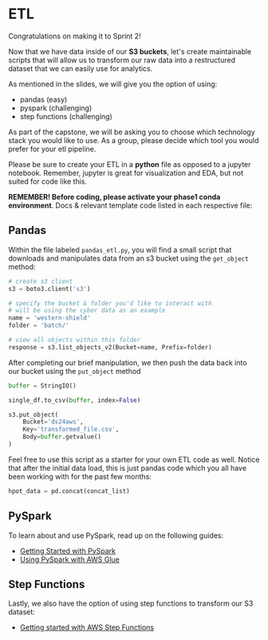 # ETL 

Congratulations on making it to Sprint 2!

Now that we have data inside of our **S3 buckets**, let's create maintainable scripts that will allow us to transform our raw data into a restructured dataset that we can easily use for analytics.

As mentioned in the slides, we will give you the option of using:

* pandas (easy)
* pyspark (challenging)
* step functions (challenging)

As part of the capstone, we will be asking you to choose which technology stack you would like to use. As a group, please decide which tool you would prefer for your etl pipeline.

Please be sure to create your ETL in a **python** file as opposed to a jupyter notebook. Remember, jupyter is great for visualization and EDA, but not suited for code like this. 

**REMEMBER! Before coding, please activate your phase1 conda environment**. Docs & relevant template code listed in each respective file:

## Pandas

Within the file labeled `pandas_etl.py`, you will find a small script that downloads and manipulates data from an s3 bucket using the `get_object` method:

```python
# create s3 client
s3 = boto3.client('s3')

# specify the bucket & folder you'd like to interact with
# will be using the cyber data as an example
name = 'western-shield'
folder = 'batch/'

# view all objects within this folder
response = s3.list_objects_v2(Bucket=name, Prefix=folder)
```

After completing our brief manipulation, we then push the data back into our bucket using the `put_object` method

```python
buffer = StringIO()

single_df.to_csv(buffer, index=False)

s3.put_object(
    Bucket='ds24aws',
    Key='transformed_file.csv',
    Body=buffer.getvalue()
)
```

Feel free to use this script as a starter for your own ETL code as well. Notice that after the initial data load, this is just pandas code which you all have been working with for the past few months:

```python
hpot_data = pd.concat(concat_list)
```

## PySpark

To learn about and use PySpark, read up on the following guides:

* [Getting Started with PySpark](https://www.datacamp.com/tutorial/pyspark-tutorial-getting-started-with-pyspark)
* [Using PySpark with AWS Glue](https://docs.aws.amazon.com/glue/latest/dg/aws-glue-programming-python.html)

## Step Functions

Lastly, we also have the option of using step functions to transform our S3 dataset:

* [Getting started with AWS Step Functions](https://docs.aws.amazon.com/step-functions/latest/dg/getting-started-with-sfn.html)


